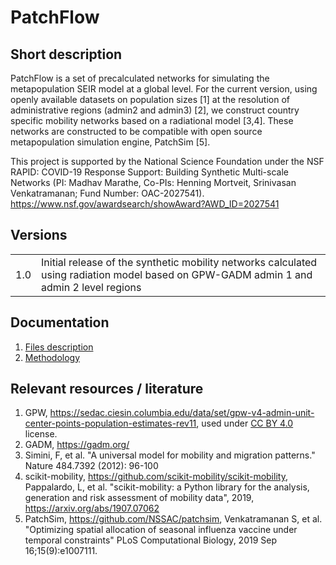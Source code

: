 # PatchFlow 
## Short description
PatchFlow is a set of precalculated networks for simulating the metapopulation SEIR model at a global level. For the current version, using openly available datasets on population sizes [1] at the resolution of administrative regions (admin2 and admin3) [2], we construct country specific mobility networks based on a radiational model [3,4]. These networks are constructed to be compatible with open source metapopulation simulation engine, PatchSim [5].  

This project is supported by the National Science Foundation under the NSF RAPID: COVID-19 Response Support: Building Synthetic Multi-scale Networks (PI: Madhav Marathe, Co-PIs: Henning Mortveit, Srinivasan Venkatramanan; Fund Number: OAC-2027541). 
https://www.nsf.gov/awardsearch/showAward?AWD_ID=2027541


## Versions
|         |             |
| ------- | ----------- |
| 1.0  |  Initial release of the synthetic mobility networks calculated using radiation model based on GPW-GADM admin 1 and admin 2 level regions |

## Documentation
1. [Files description](docs/files_description.md)
2. [Methodology](docs/methodology.md)

## Relevant resources / literature
1. GPW, https://sedac.ciesin.columbia.edu/data/set/gpw-v4-admin-unit-center-points-population-estimates-rev11, used under [CC BY 4.0](https://creativecommons.org/licenses/by/4.0/) license.
2. GADM, https://gadm.org/
3. Simini, F, et al. "A universal model for mobility and migration patterns." Nature 484.7392 (2012): 96-100
4. scikit-mobility, https://github.com/scikit-mobility/scikit-mobility, Pappalardo, L, et al. "scikit-mobility: a Python library for the analysis, generation and risk assessment of mobility data", 2019, https://arxiv.org/abs/1907.07062
5. PatchSim, https://github.com/NSSAC/patchsim, Venkatramanan S, et al. "Optimizing spatial allocation of seasonal influenza vaccine under temporal constraints"  PLoS Computational Biology, 2019 Sep 16;15(9):e1007111.
